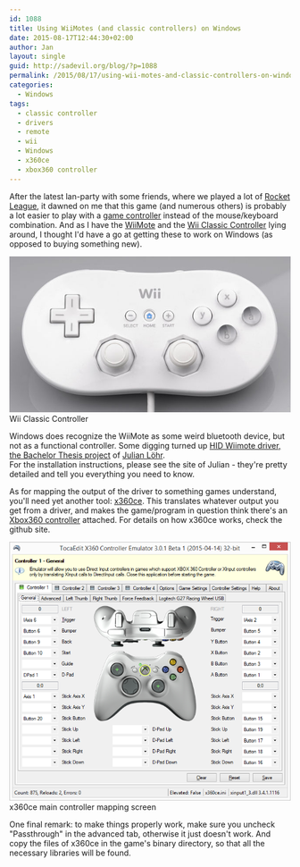 ```yaml
---
id: 1088
title: Using WiiMotes (and classic controllers) on Windows
date: 2015-08-17T12:44:30+02:00
author: Jan
layout: single
guid: http://sadevil.org/blog/?p=1088
permalink: /2015/08/17/using-wii-motes-and-classic-controllers-on-windows/
categories:
  - Windows
tags:
  - classic controller
  - drivers
  - remote
  - wii
  - Windows
  - x360ce
  - xbox360 controller
---
```

After the latest lan-party with some friends, where we played a lot of [Rocket League](http://rocketleague.psyonix.com/), it dawned on me that this game (and numerous others) is probably a lot easier to play with a [game controller](https://en.wikipedia.org/wiki/Game_controller) instead of the mouse/keyboard combination. And as I have the [WiiMote](https://en.wikipedia.org/wiki/Wii_Remote) and the [Wii Classic Controller](https://en.wikipedia.org/wiki/Wii_Remote#Classic_Controller) lying around, I thought I'd have a go at getting these to work on Windows (as opposed to buying something new).

![640px-Wii-Classic-Controller-White](/assets/images/2015/08/640px-Wii-Classic-Controller-White.jpg "640px-Wii-Classic-Controller-White")  
Wii Classic Controller

Windows does recognize the WiiMote as some weird bluetooth device, but not as a functional controller. Some digging turned up [HID Wiimote driver, the Bachelor Thesis project](http://julianloehr.de/educational-work/hid-wiimote/) of [Julian Löhr](http://julianloehr.de/).  
For the installation instructions, please see the site of Julian - they're pretty detailed and tell you everything you need to know.

As for mapping the output of the driver to something games understand, you'll need yet another tool: [x360ce](https://github.com/x360ce/x360ce). This translates whatever output you get from a driver, and makes the game/program in question think there's an [Xbox360 controller](https://en.wikipedia.org/wiki/Xbox_360_Controller) attached. For details on how x360ce works, check the github site.

![x360ce](/assets/images/2015/08/x360ce.png "x360ce")  
x360ce main controller mapping screen

One final remark: to make things properly work, make sure you uncheck "Passthrough" in the advanced tab, otherwise it just doesn't work. And copy the files of x360ce in the game's binary directory, so that all the necessary libraries will be found.